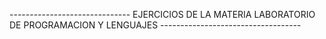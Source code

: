 ------------------------------   EJERCICIOS DE LA MATERIA LABORATORIO DE PROGRAMACION Y LENGUAJES -----------------------------------
